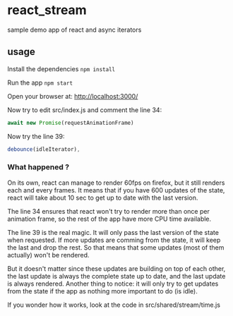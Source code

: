 # react_stream
sample demo app of react and async iterators

## usage
Install the dependencies
`npm install`

Run the app
`npm start`

Open your browser at: [http://localhost:3000/](http://localhost:3000/)

Now try to edit src/index.js and comment the line 34:

```js
await new Promise(requestAnimationFrame)
```

Now try the line 39:
```js
debounce(idleIterator),
```

### What happened ?
On its own, react can manage to render 60fps on firefox, but it still renders each and every frames.
It means that if you have 600 updates of the state, react will take about 10 sec to get up to date with the last version.

The line 34 ensures that react won't try to render more than once per animation frame, so the rest of the app have more CPU time available.

The line 39 is the real magic.
It will only pass the last version of the state when requested.
If more updates are comming from the state, it will keep the last and drop the rest.
So that means that some updates (most of them actually) won't be rendered.

But it doesn't matter since these updates are building on top of each other,
the last update is always the complete state up to date, and the last update is always rendered.
Another thing to notice: it will only try to get updates from the state if the app as nothing more important to do (is idle).

If you wonder how it works, look at the code in src/shared/stream/time.js
